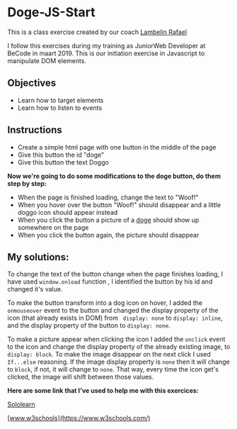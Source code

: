 # Doge-JS-Start

This is a class exercise created by our coach [Lambelin Rafael](https://github.com/rafaello104)


I follow this exercises during my training as JuniorWeb Developer at BeCode in maart 2019.
This is our initiation exercise in Javascript to manipulate DOM elements.

## Objectives

- Learn how to target elements
- Learn how to listen to events
## Instructions

- Create a simple html page with one button in the middle of the page
- Give this button the id "doge"
- Give this button the text Doggo

**Now we're going to do some modifications to the doge button, do them step by step:**

- When the page is finished loading, change the text to "Woof!"
- When you hover over the button "Woof!" should disappear and a little doggo icon should appear instead
- When you click the button a picture of a [doge](http://www.stickpng.com/cat/memes/doge?page=1) should show up somewhere on the page
- When you click the button again, the picture should disappear

## My solutions: ##

To change the text of the button change when the page finishes loading, I have used `window.onload` function , I identified the button by his id and changed it's value.

To make the button transform into a dog icon on hover, I added the `onmouseover` event to the button and changed the display property of the icon (that already exists in DOM) from ` display: none` to `display: inline`, and the display property of the button to `display: none`. 


To make a picture appear when clicking the icon I added the `onclick` event to the icon and change the display property of the already existing image, to `display: block`. To make the image disappear on the next click I used `If...else` reasoning. If the image display property is `none` then it will change to `block`,  if not, it will change to `none`. That way, every time the icon get's clicked, the image will shift between those values.

**Here are some link that I've used to help me with this exercices:**


[Sololearn](https://www.sololearn.com/)


[www.w3schools](https://www.w3schools.com/)

